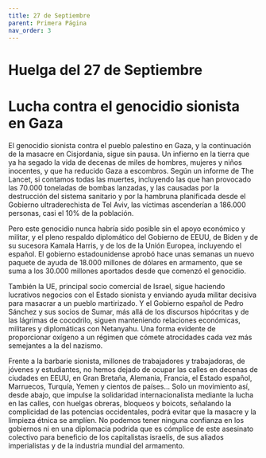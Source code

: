 ```yaml
---
title: 27 de Septiembre
parent: Primera Página
nav_order: 3
---
```


# Huelga del 27 de Septiembre

# Lucha contra el genocidio sionista en Gaza

El genocidio sionista contra el pueblo palestino en Gaza, y la continuación de la masacre en Cisjordania, sigue sin pausa. Un infierno en la tierra que ya ha segado la vida de decenas de miles de hombres, mujeres y niños inocentes, y que ha reducido Gaza a escombros. Según un informe de The Lancet, si contamos todas las muertes, incluyendo las que han provocado las 70.000 toneladas de bombas lanzadas, y las causadas por la destrucción del sistema sanitario y por la hambruna planificada desde el Gobierno ultraderechista de Tel Aviv, las víctimas ascenderían a 186.000 personas, casi el 10% de la población.

Pero este genocidio nunca habría sido posible sin el apoyo económico y militar, y el pleno respaldo diplomático del Gobierno de EEUU, de Biden y de su sucesora Kamala Harris, y de los de la Unión Europea, incluyendo el español. El gobierno estadounidense aprobó hace unas semanas un nuevo paquete de ayuda de 18.000 millones de dólares en armamento, que se suma a los 30.000 millones aportados desde que comenzó el genocidio.

También la UE, principal socio comercial de Israel, sigue haciendo lucrativos negocios con el Estado sionista y enviando ayuda militar decisiva para masacrar a un pueblo martirizado. Y el Gobierno español de Pedro Sánchez y sus socios de Sumar, más allá de los discursos hipócritas y de las lágrimas de cocodrilo, siguen manteniendo relaciones económicas, militares y diplomáticas con Netanyahu. Una forma evidente de proporcionar oxígeno a un régimen que cómete atrocidades cada vez más semejantes a la del nazismo.

Frente a la barbarie sionista, millones de trabajadores y trabajadoras, de jóvenes y estudiantes, no hemos dejado de ocupar las calles en decenas de ciudades en EEUU, en  Gran Bretaña, Alemania, Francia, el Estado español, Marruecos, Turquía, Yemen y cientos de países... Solo un movimiento así, desde abajo, que impulse la solidaridad internacionalista mediante la lucha en las calles, con huelgas obreras, bloqueos y boicots, señalando la complicidad de las potencias occidentales, podrá evitar que la masacre y la limpieza étnica se amplíen. No podemos tener ninguna confianza en los gobiernos ni en una diplomacia podrida que es cómplice de este asesinato colectivo para beneficio de los capitalistas israelís, de sus aliados imperialistas y de la industria mundial del armamento.
